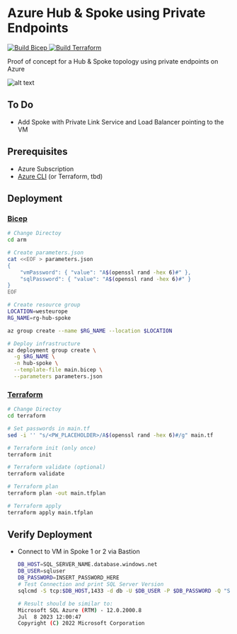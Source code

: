 # Azure Hub & Spoke using Private Endpoints

<p align="left">
    <a href="https://github.com/timoknapp/az-hub-spoke-private-endpoint/actions/workflows/bicep.yml">
        <img alt="Build Bicep" src="https://github.com/timoknapp/az-hub-spoke-private-endpoint/actions/workflows/bicep.yml/badge.svg">
    </a>
    <a href="https://github.com/timoknapp/az-hub-spoke-private-endpoint/actions/workflows/terraform.yml">
        <img alt="Build Terraform" src="https://github.com/timoknapp/az-hub-spoke-private-endpoint/actions/workflows/terraform.yml/badge.svg">
    </a>
</p>

Proof of concept for a Hub &amp; Spoke topology using private endpoints on Azure

![alt text](https://learn.microsoft.com/en-us/training/wwl-azure/design-implement-private-access-to-azure-services/media/hub-spoke-azure-dns-0b3715ed.png)

## To Do

- Add Spoke with Private Link Service and Load Balancer pointing to the VM

## Prerequisites

- Azure Subscription
- [Azure CLI](https://learn.microsoft.com/en-us/cli/azure/install-azure-cli) (or Terraform, tbd)

## Deployment

### [Bicep](./arm/)

```bash
# Change Directoy
cd arm

# Create parameters.json
cat <<EOF > parameters.json
{
    "vmPassword": { "value": "A$(openssl rand -hex 6)#" },
    "sqlPassword": { "value": "A$(openssl rand -hex 6)#" }
}
EOF

# Create resource group
LOCATION=westeurope
RG_NAME=rg-hub-spoke

az group create --name $RG_NAME --location $LOCATION

# Deploy infrastructure
az deployment group create \
  -g $RG_NAME \
  -n hub-spoke \
  --template-file main.bicep \
  --parameters parameters.json
```

### [Terraform](./terraform/)

```bash
# Change Directoy
cd terraform

# Set passwords in main.tf
sed -i '' "s/<PW_PLACEHOLDER>/A$(openssl rand -hex 6)#/g" main.tf

# Terraform init (only once)
terraform init

# Terraform validate (optional)
terraform validate

# Terraform plan
terraform plan -out main.tfplan

# Terraform apply
terraform apply main.tfplan
```

## Verify Deployment

- Connect to VM in Spoke 1 or 2 via Bastion
    ```bash
    DB_HOST=SQL_SERVER_NAME.database.windows.net
    DB_USER=sqluser
    DB_PASSWORD=INSERT_PASSWORD_HERE
    # Test Connection and print SQL Server Version
    sqlcmd -S tcp:$DB_HOST,1433 -d db -U $DB_USER -P $DB_PASSWORD -Q "SELECT @@VERSION"
    
    # Result should be similar to:
    Microsoft SQL Azure (RTM) - 12.0.2000.8 
    Jul  8 2023 12:00:47 
    Copyright (C) 2022 Microsoft Corporation
    ```
